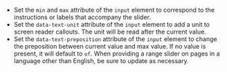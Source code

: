 - Set the `min` and `max` attribute of the `input` element to correspond to the instructions or labels that accompany the slider.
- Set the `data-text-unit` attribute of the `input` element to add a unit to screen reader callouts. The unit will be read after the current value.
- Set the `data-text-preposition` attribute of the `input` element to change the preposition between current value and max value. If no value is present, it will default to `of`. When providing a range slider on pages in a language other than English, be sure to update as necessary.